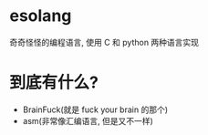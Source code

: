 # esolang
奇奇怪怪的编程语言, 使用 C 和 python 两种语言实现

# 到底有什么?
- BrainFuck(就是 fuck your brain 的那个)
- asm(非常像汇编语言, 但是又不一样)

